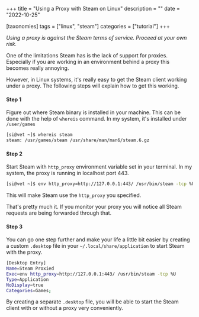 +++
title = "Using a Proxy with Steam on Linux"
description = ""
date = "2022-10-25"

[taxonomies]
tags = ["linux", "steam"]
categories = ["tutorial"]
+++

_Using a proxy is against the Steam terms of service. Proceed at your own risk._

One of the limitations Steam has is the lack of support for proxies. Especially if you are working in an environment behind a proxy this becomes really annoying. 

However, in Linux systems, it's really easy to get the Steam client working under a proxy. The following steps will explain how to get this working.

#### Step 1 
Figure out where Steam binary is installed in your machine. This can be done with the help of ``whereis`` command. In my system, it's installed under ``/user/games``
```bash
[si@vet ~]$ whereis steam
steam: /usr/games/steam /usr/share/man/man6/steam.6.gz
```

#### Step 2
Start Steam with ``http_proxy`` environment variable set in your terminal. In my system, the proxy is running in localhost port 443. 

```bash
[si@vet ~]$ env http_proxy=http://127.0.0.1:443/ /usr/bin/steam -tcp %U
```
This will make Steam use the ``http_proxy`` you specified.

That's pretty much it. If you monitor your proxy you will notice all Steam requests are being forwarded through that. 

#### Step 3
You can go one step further and make your life a little bit easier by creating a custom ``.desktop`` file in your ``~/.local/share/application`` to start Steam with the proxy.

```bash
[Desktop Entry]
Name=Steam Proxied
Exec=env http_proxy=http://127.0.0.1:443/ /usr/bin/steam -tcp %U
Type=Application
NoDisplay=true
Categories=Games;
```
By creating a separate ``.desktop`` file, you will be able to start the Steam client with or without a proxy very conveniently.